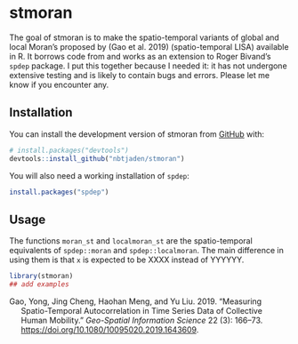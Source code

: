 
<!-- README.md is generated from README.Rmd. Please edit that file -->

# stmoran

<!-- badges: start -->
<!-- badges: end -->

The goal of stmoran is to make the spatio-temporal variants of global
and local Moran’s proposed by (Gao et al. 2019) (spatio-temporal LISA)
available in R. It borrows code from and works as an extension to Roger
Bivand’s `spdep` package. I put this together because I needed it: it
has not undergone extensive testing and is likely to contain bugs and
errors. Please let me know if you encounter any.

## Installation

You can install the development version of stmoran from
[GitHub](https://github.com/) with:

``` r
# install.packages("devtools")
devtools::install_github("nbtjaden/stmoran")
```

You will also need a working installation of `spdep`:

``` r
install.packages("spdep")
```

## Usage

The functions `moran_st` and `localmoran_st` are the spatio-temporal
equivalents of `spdep::moran` and `spdep::localmoran`. The main
difference in using them is that `x` is expected to be XXXX instead of
YYYYYY.

``` r
library(stmoran)
## add examples
```

<div id="refs" class="references csl-bib-body hanging-indent">

<div id="ref-gao_measuring_2019" class="csl-entry">

Gao, Yong, Jing Cheng, Haohan Meng, and Yu Liu. 2019. “Measuring
Spatio-Temporal Autocorrelation in Time Series Data of Collective Human
Mobility.” *Geo-Spatial Information Science* 22 (3): 166–73.
<https://doi.org/10.1080/10095020.2019.1643609>.

</div>

</div>
